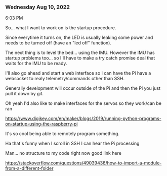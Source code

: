 ### Wednesday Aug 10, 2022

6:03 PM

So... what I want to work on is the startup procedure.

Since everytime it turns on, the LED is usually leaking some power and needs to be turned off (have an "led off" function).

The next thing is to level the bed... using the IMU. However the IMU has startup problems too... so I'll have to make a try catch promise deal that waits for the IMU to be ready.

I'll also go ahead and start a web interface so I can have the Pi have a websocket to realy telemetry/commands other than SSH.

Generally development will occur outside of the Pi and then the Pi you just pull it down by git.

Oh yeah I'd also like to make interfaces for the servos so they work/can be ran

https://www.digikey.com/en/maker/blogs/2019/running-python-programs-on-startup-using-the-raspberry-pi

It's so cool being able to remotely program something.

Ha that's funny when I scroll in SSH I can hear the Pi processing

Man... no structure to my code right now good link here

https://stackoverflow.com/questions/49039436/how-to-import-a-module-from-a-different-folder

